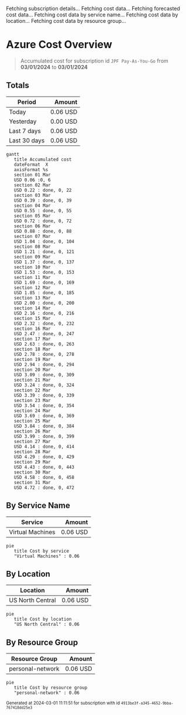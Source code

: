 Fetching subscription details...
Fetching cost data...
Fetching forecasted cost data...
Fetching cost data by service name...
Fetching cost data by location...
Fetching cost data by resource group...
# Azure Cost Overview

> Accumulated cost for subscription id `JPF Pay-As-You-Go` from **03/01/2024** to **03/01/2024**

## Totals

|Period|Amount|
|---|---:|
|Today|0.06 USD|
|Yesterday|0.00 USD|
|Last 7 days|0.06 USD|
|Last 30 days|0.06 USD|

```mermaid
gantt
   title Accumulated cost
   dateFormat  X
   axisFormat %s
   section 01 Mar
   USD 0.06 :0, 6
   section 02 Mar
   USD 0.22 : done, 0, 22
   section 03 Mar
   USD 0.39 : done, 0, 39
   section 04 Mar
   USD 0.55 : done, 0, 55
   section 05 Mar
   USD 0.72 : done, 0, 72
   section 06 Mar
   USD 0.88 : done, 0, 88
   section 07 Mar
   USD 1.04 : done, 0, 104
   section 08 Mar
   USD 1.21 : done, 0, 121
   section 09 Mar
   USD 1.37 : done, 0, 137
   section 10 Mar
   USD 1.53 : done, 0, 153
   section 11 Mar
   USD 1.69 : done, 0, 169
   section 12 Mar
   USD 1.85 : done, 0, 185
   section 13 Mar
   USD 2.00 : done, 0, 200
   section 14 Mar
   USD 2.16 : done, 0, 216
   section 15 Mar
   USD 2.32 : done, 0, 232
   section 16 Mar
   USD 2.47 : done, 0, 247
   section 17 Mar
   USD 2.63 : done, 0, 263
   section 18 Mar
   USD 2.78 : done, 0, 278
   section 19 Mar
   USD 2.94 : done, 0, 294
   section 20 Mar
   USD 3.09 : done, 0, 309
   section 21 Mar
   USD 3.24 : done, 0, 324
   section 22 Mar
   USD 3.39 : done, 0, 339
   section 23 Mar
   USD 3.54 : done, 0, 354
   section 24 Mar
   USD 3.69 : done, 0, 369
   section 25 Mar
   USD 3.84 : done, 0, 384
   section 26 Mar
   USD 3.99 : done, 0, 399
   section 27 Mar
   USD 4.14 : done, 0, 414
   section 28 Mar
   USD 4.29 : done, 0, 429
   section 29 Mar
   USD 4.43 : done, 0, 443
   section 30 Mar
   USD 4.58 : done, 0, 458
   section 31 Mar
   USD 4.72 : done, 0, 472
```

## By Service Name

|Service|Amount|
|---|---:|
|Virtual Machines|0.06 USD|

```mermaid
pie
   title Cost by service
   "Virtual Machines" : 0.06
```

## By Location

|Location|Amount|
|---|---:|
|US North Central|0.06 USD|

```mermaid
pie
   title Cost by location
   "US North Central" : 0.06
```

## By Resource Group

|Resource Group|Amount|
|---|---:|
|personal-network|0.06 USD|

```mermaid
pie
   title Cost by resource group
   "personal-network" : 0.06
```

<sup>Generated at 2024-03-01 11:11:51 for subscription with id `4913be3f-a345-4652-9bba-767418dd25e3`</sup>
